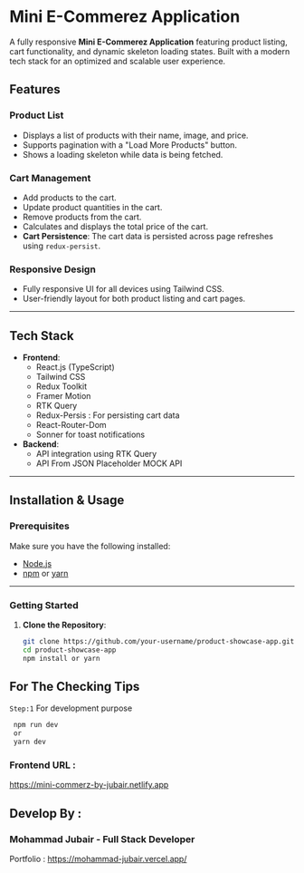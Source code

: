 # Mini E-Commerez Application

A fully responsive **Mini E-Commerez Application** featuring product listing, cart functionality, and dynamic skeleton loading states. Built with a modern tech stack for an optimized and scalable user experience.

## Features

### Product List

- Displays a list of products with their name, image, and price.
- Supports pagination with a "Load More Products" button.
- Shows a loading skeleton while data is being fetched.

### Cart Management

- Add products to the cart.
- Update product quantities in the cart.
- Remove products from the cart.
- Calculates and displays the total price of the cart.
- **Cart Persistence**: The cart data is persisted across page refreshes using `redux-persist`.

### Responsive Design

- Fully responsive UI for all devices using Tailwind CSS.
- User-friendly layout for both product listing and cart pages.

---

## Tech Stack

- **Frontend**:
  - React.js (TypeScript)
  - Tailwind CSS
  - Redux Toolkit
  - Framer Motion
  - RTK Query
  - Redux-Persis : For persisting cart data
  - React-Router-Dom
  - Sonner for toast notifications
- **Backend**:
  - API integration using RTK Query
  - API From JSON Placeholder MOCK API

---

## Installation & Usage

### Prerequisites

Make sure you have the following installed:

- [Node.js](https://nodejs.org/)
- [npm](https://www.npmjs.com/) or [yarn](https://yarnpkg.com/)

---

### Getting Started

1. **Clone the Repository**:
   ```bash
   git clone https://github.com/your-username/product-showcase-app.git
   cd product-showcase-app
   npm install or yarn
   ```

## For The Checking Tips

`Step:1` For development purpose

```typescript
 npm run dev
 or
 yarn dev
```

### Frontend URL :

https://mini-commerz-by-jubair.netlify.app

## Develop By :

### Mohammad Jubair - Full Stack Developer

Portfolio : https://mohammad-jubair.vercel.app/
